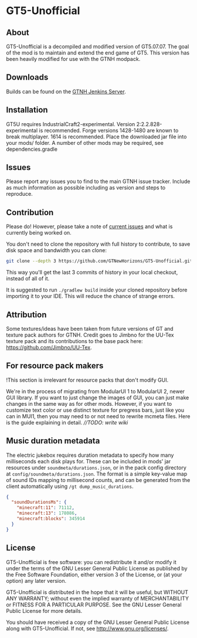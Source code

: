 GT5-Unofficial
===

## About

GT5-Unofficial is a decompiled and modified version of GT5.07.07. The goal of the mod is to maintain and extend the end
game of GT5. This version has been heavily modified for use with the GTNH modpack.

## Downloads

Builds can be found on the [GTNH Jenkins Server](http://jenkins.usrv.eu:8080/job/Gregtech-5-Unofficial/).

## Installation

GT5U requires IndustrialCraft2-experimental. Version 2:2.2.828-experimental is recommended.
Forge versions 1428-1480 are known to break multiplayer. 1614 is recommended.
Place the downloaded jar file into your mods/ folder. A number of other mods may be required, see dependencies.gradle

## Issues

Please report any issues you to find to the main GTNH issue tracker. Include as much information as possible including
as version and steps to reproduce.

## Contribution

Please do! However, please take a note of
[current issues](https://github.com/GTNewHorizons/GT-New-Horizons-Modpack/issues) and what is currently being worked on.

You don't need to clone the repository with full history to contribute, to save disk space and bandwidth you can clone:
```bash
git clone --depth 3 https://github.com/GTNewHorizons/GT5-Unofficial.git GT5-Unofficial
```
This way you'll get the last 3 commits of history in your local checkout, instead of all of it.

It is suggested to run `./gradlew build` inside your cloned repository before importing it to your IDE. This will reduce
the chance of strange errors.

## Attribution

Some textures/ideas have been taken from future versions of GT and texture pack authors for GTNH. Credit goes to Jimbno
for the UU-Tex texture pack and its contributions to the base pack here: https://github.com/Jimbno/UU-Tex.

## For resource pack makers

!This section is irrelevant for resource packs that don't modify GUI.

We're in the process of migrating from ModularUI 1 to ModularUI 2, newer GUI library.
If you want to just change the images of GUI, you can just make changes in the same way as for other mods.
However, if you want to customize text color or use distinct texture for pregress bars, just like you can in MUI1, then you may need to or not need to rewrite mcmeta files. Here is the guide explaining in detail. _//TODO: write wiki_

## Music duration metadata

The electric jukebox requires duration metadata to specify how many milliseconds each disk plays for.
These can be included in mods' jar resources under `soundmeta/durations.json`, or in the pack config directory at `config/soundmeta/durations.json`.
The format is a simple key-value map of sound IDs mapping to millisecond counts, and can be generated from the client automatically using `/gt dump_music_durations`.

```json
{
  "soundDurationsMs": {
    "minecraft:11": 71112,
    "minecraft:13": 178086,
    "minecraft:blocks": 345914
  }
}
```

## License

GT5-Unofficial is free software: you can redistribute it and/or modify it under the terms of the
GNU Lesser General Public License as published by the Free Software Foundation, either version 3
of the License, or (at your option) any later version.

GT5-Unofficial is distributed in the hope that it will be useful, but WITHOUT ANY WARRANTY;
without even the implied warranty of MERCHANTABILITY or FITNESS FOR A PARTICULAR PURPOSE.
See the GNU Lesser General Public License for more details.

You should have received a copy of the GNU Lesser General Public License along with GT5-Unofficial.
If not, see <http://www.gnu.org/licenses/>.
